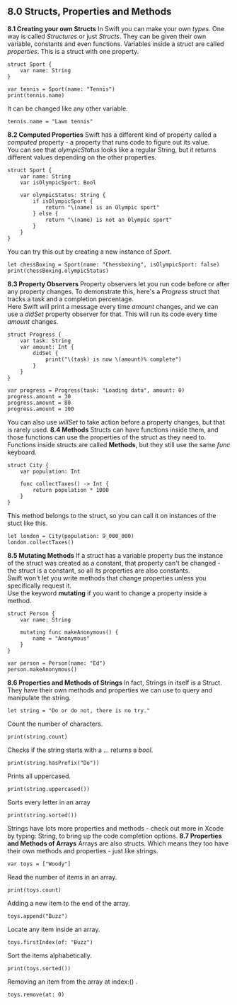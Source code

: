 ## 8.0 Structs, Properties and Methods
**8.1 Creating your own Structs**
In Swift you can make your own *types*. One way is called *Structures* or just *Structs*. They can be given their own variable, constants and even functions. Variables inside a struct are called *properties*. This is a struct with one property.
```
struct Sport {
    var name: String
}

var tennis = Sport(name: "Tennis")
print(tennis.name)
```
It can be changed like any other variable.
```
tennis.name = "Lawn tennis"
```
**8.2 Computed Properties**
Swift has a different kind of property called a *computed* property - a property that runs code to figure out its value.  
You can see that *olympicStatus* looks like a regular String, but it returns different values depending on the other properties.
```
struct Sport {
    var name: String
    var isOlympicSport: Bool

    var olympicStatus: String {
        if isOlympicSport {
            return "\(name) is an Olympic sport"
        } else {
            return "\(name) is not an Olympic sport"
        }
    }
}
```
You can try this out by creating a new instance of *Sport*.
```
let chessBoxing = Sport(name: "Chessboxing", isOlympicSport: false)
print(chessBoxing.olympicStatus)
```
**8.3 Property Observers**
Property observers let you run code before or after any property changes. To demonstrate this, here's a *Progress* struct that tracks a task and a completion percentage.  
Here Swift will print a message every time *amount* changes, and we can use a *didSet* property observer for that. This will run its code every time *amount* changes.
```
struct Progress {
    var task: String
    var amount: Int {
        didSet {
            print("\(task) is now \(amount)% complete")
        }
    }
}

var progress = Progress(task: "Loading data", amount: 0)
progress.amount = 30
progress.amount = 80
progress.amount = 100
```
You can also use *willSet* to take action before a property changes, but that is rarely used.
**8.4 Methods**
Structs can have functions inside them, and those functions can use the properties of the struct as they need to. Functions inside structs are called **Methods**, but they still use the same *func* keyboard.
```
struct City {
    var population: Int

    func collectTaxes() -> Int {
        return population * 1000
    }
}
```
This method belongs to the struct, so you can call it on instances of the stuct like this.
```
let london = City(population: 9_000_000)
london.collectTaxes()
```
**8.5 Mutating Methods**
If a struct has a variable property bus the instance of the struct was created as a constant, that property can't be changed - the struct is a constant, so all its properties are also constants.  
Swift won't let you write methods that change properties unless you specifically request it.  
Use the keyword **mutating** if you want to change a property inside a method.
```
struct Person {
    var name: String

    mutating func makeAnonymous() {
        name = "Anonymous"
    }
}

var person = Person(name: "Ed")
person.makeAnonymous()
```
**8.6 Properties and Methods of Strings**
In fact, Strings in itself is a Struct. They have their own methods and properties we can use to query and manipulate the string.
```
let string = "Do or do not, there is no try."
```
Count the number of characters.
```
print(string.count)
```
Checks if the string starts with a ... returns a *bool*.
```
print(string.hasPrefix("Do"))
```
Prints all uppercased.
```
print(string.uppercased())
```
Sorts every letter in an array
```
print(string.sorted())
```
Strings have lots more properties and methods - check out more in Xcode by typing: String, to bring up the code completion options.
**8.7 Properties and Methods of Arrays**
Arrays are also structs. Which means they too have their own methods and properties - just like strings.
```
var toys = ["Woody"]
```
Read the number of items in an array.
```
print(toys.count)
```
Adding a new item to the end of the array.
```
toys.append("Buzz")
```
Locate any item inside an array.
```
toys.firstIndex(of: "Buzz")
```
Sort the items alphabetically.
```
print(toys.sorted())
```
Removing an item from the array at index:() .
```
toys.remove(at: 0)
```

